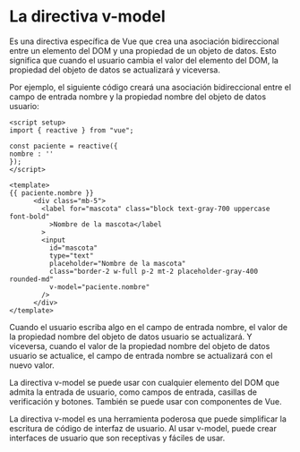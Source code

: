 # La directiva v-model 

Es una directiva específica de Vue que crea una asociación bidireccional entre un elemento del DOM y una propiedad de un objeto de datos. Esto significa que cuando el usuario cambia el valor del elemento del DOM, la propiedad del objeto de datos se actualizará y viceversa.

Por ejemplo, el siguiente código creará una asociación bidireccional entre el campo de entrada nombre y la propiedad nombre del objeto de datos usuario:

```
<script setup>
import { reactive } from "vue";

const paciente = reactive({
nombre : ''
});
</script>

<template>
{{ paciente.nombre }}
      <div class="mb-5">
        <label for="mascota" class="block text-gray-700 uppercase font-bold"
          >Nombre de la mascota</label
        >
        <input
          id="mascota"
          type="text"
          placeholder="Nombre de la mascota"
          class="border-2 w-full p-2 mt-2 placeholder-gray-400 rounded-md"
          v-model="paciente.nombre"
        />
      </div>
</template>
```

Cuando el usuario escriba algo en el campo de entrada nombre, el valor de la propiedad nombre del objeto de datos usuario se actualizará. Y viceversa, cuando el valor de la propiedad nombre del objeto de datos usuario se actualice, el campo de entrada nombre se actualizará con el nuevo valor.

La directiva v-model se puede usar con cualquier elemento del DOM que admita la entrada de usuario, como campos de entrada, casillas de verificación y botones. También se puede usar con componentes de Vue.

La directiva v-model es una herramienta poderosa que puede simplificar la escritura de código de interfaz de usuario. Al usar v-model, puede crear interfaces de usuario que son receptivas y fáciles de usar.